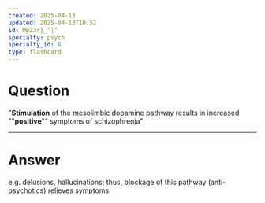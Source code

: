 ```yaml
---
created: 2025-04-13
updated: 2025-04-13T10:52
id: MpZ3r}_^|^
specialty: psych
specialty_id: 6
type: flashcard
---
```


# Question
"**Stimulation** of the mesolimbic dopamine pathway results in increased ""**positive**"" symptoms of schizophrenia"

---

# Answer
e.g. delusions, hallucinations; thus, blockage of this pathway (anti-psychotics) relieves symptoms